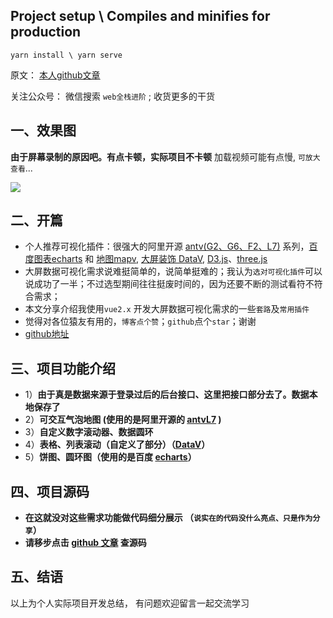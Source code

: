 
## Project setup \ Compiles and minifies for production
```
yarn install \ yarn serve
```

原文： [本人github文章](https://github.com/laijinxian/vue2.x-data-preview)

关注公众号： 微信搜索 `web全栈进阶` ; 收货更多的干货

## 一、效果图
**由于屏幕录制的原因吧。有点卡顿，实际项目不卡顿**  加载视频可能有点慢, `可放大查看`...

![](https://p9-juejin.byteimg.com/tos-cn-i-k3u1fbpfcp/7be77885202b49cdad428ab282dad359~tplv-k3u1fbpfcp-watermark.image)

## 二、开篇
- 个人推荐可视化插件：很强大的阿里开源 [antv(G2、G6、F2、L7)](https://antv-l7.gitee.io/zh/examples/gallery) 系列，[百度图表echarts](https://echarts.apache.org/examples/zh/index.html) 和 [地图mapv](https://mapv.baidu.com/v1/v1/demo/build/index.html), [大屏装饰 DataV](http://datav.jiaminghi.com/guide/), [D3.js](https://observablehq.com/@d3/gallery)、[three.js](https://threejs.org/examples/#webgl_animation_cloth)
- 大屏数据可视化需求说难挺简单的，说简单挺难的；我认为`选对可视化插件`可以说成功了一半；不过选型期间往往挺废时间的，因为还要不断的测试看符不符合需求；
- 本文分享介绍我使用`vue2.x` 开发大屏数据可视化需求的一些`套路`及`常用插件`
- 觉得对各位猿友有用的，`博客点个赞`；`github`点个`star`；谢谢
- [github地址](https://github.com/laijinxian/vue2.x-data-preview)

## 三、项目功能介绍
- 1）**由于真是数据来源于登录过后的后台接口、这里把接口部分去了。数据本地保存了**
- 2）**可交互气泡地图 (使用的是阿里开源的 [antvL7](https://antv-l7.gitee.io/zh/examples/gallery) )**
- 3）**自定义数字滚动器、数据圆环**
- 4）**表格、列表滚动（自定义了部分）（[DataV](http://datav.jiaminghi.com/guide/)）**
- 5）**饼图、圆环图（使用的是百度 [echarts](https://echarts.apache.org/examples/zh/index.html)）**

## 四、项目源码
- **在这就没对这些需求功能做代码细分展示 （`说实在的代码没什么亮点、只是作为分享`）**
- **请移步点击 [github 文章](https://github.com/laijinxian/vue2.x-data-preview) 查源码**

## 五、结语
以上为个人实际项目开发总结， 有问题欢迎留言一起交流学习


